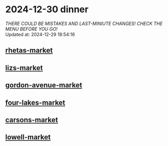 # 2024-12-30 dinner  
*THERE COULD BE MISTAKES AND LAST-MINIUTE CHANGES! CHECK THE MENU BEFORE YOU GO!*  
Updated at: 2024-12-29 18:54:16  
## [rhetas-market](https://wisc-housingdining.nutrislice.com/menu/rhetas-market/dinner/2024-12-30)  
## [lizs-market](https://wisc-housingdining.nutrislice.com/menu/lizs-market/dinner/2024-12-30)  
## [gordon-avenue-market](https://wisc-housingdining.nutrislice.com/menu/gordon-avenue-market/dinner/2024-12-30)  
## [four-lakes-market](https://wisc-housingdining.nutrislice.com/menu/four-lakes-market/dinner/2024-12-30)  
## [carsons-market](https://wisc-housingdining.nutrislice.com/menu/carsons-market/dinner/2024-12-30)  
## [lowell-market](https://wisc-housingdining.nutrislice.com/menu/lowell-market/dinner/2024-12-30)  
  
